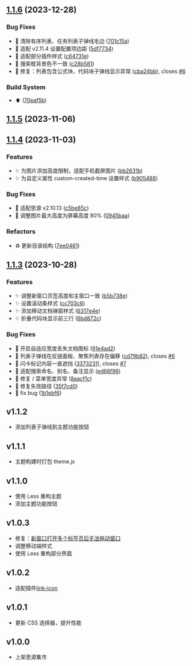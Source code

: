 

## [1.1.6](https://github.com/mdzz2048/Lite/compare/v1.1.5...v1.1.6) (2023-12-28)


### Bug Fixes

* :bug: 清除有序列表、任务列表子弹线毛边 ([701c15a](https://github.com/mdzz2048/Lite/commit/701c15ad258199a16b3e578c213fc0ebfe96c288))
* :bug: 适配 v2.11.4 设置配置项边距 ([5df7734](https://github.com/mdzz2048/Lite/commit/5df773416ae6991883d4a699c55136fb77dfb739))
* :bug: 适配部分插件样式 ([c64731e](https://github.com/mdzz2048/Lite/commit/c64731ed87f744b88fa3682d1c0391a45a65ccab))
* :bug: 搜索框背景色不一致 ([c28b581](https://github.com/mdzz2048/Lite/commit/c28b581b745c31a10e2ea5ebe34867ee5e424ffc))
* :bug: 修复：列表包含公式块、代码块子弹线显示异常 ([cba24bb](https://github.com/mdzz2048/Lite/commit/cba24bb88fdbcb43a559fc9246e4afeb33896ced)), closes [#6](https://github.com/mdzz2048/Lite/issues/6)


### Build System

* :arrow_up: ([70eaf5b](https://github.com/mdzz2048/Lite/commit/70eaf5bb7d026940d3135a83c888442762fd9507))

## [1.1.5](https://github.com/mdzz2048/Lite/compare/v1.1.4...v1.1.5) (2023-11-06)

## [1.1.4](https://github.com/mdzz2048/Lite/compare/v1.1.2...v1.1.4) (2023-11-03)


### Features

* :sparkles: 为图片添加高度限制，适配手机截屏图片 ([bb2631b](https://github.com/mdzz2048/Lite/commit/bb2631bbb6bc38e1a6580d36dd21cc76e92cffa3))
* :sparkles: 为自定义属性 custom-created-time 设置样式 ([b905488](https://github.com/mdzz2048/Lite/commit/b905488e0d1a9d2ebd905aa3ecf749cb031f0472))


### Bug Fixes

* :bug: 适配思源 v2.10.13 ([c5be85c](https://github.com/mdzz2048/Lite/commit/c5be85cb240deb2002400f4ef64bb3e4db4cace3))
* :bug: 调整图片最大高度为屏幕高度 80% ([0945baa](https://github.com/mdzz2048/Lite/commit/0945baa07f33d3c9d4add30fd93ed4b7f39a7013))


### Refactors

* :recycle: 更新目录结构 ([7ee0461](https://github.com/mdzz2048/Lite/commit/7ee04619676f083f5cde7a403ce9c8719845ad9d))

## [1.1.3](https://github.com/mdzz2048/Lite/compare/v1.1.2...v1.1.3) (2023-10-28)


### Features

* :sparkles: 调整新窗口页签高度和主窗口一致 ([b5b738e](https://github.com/mdzz2048/Lite/commit/b5b738eda9d6610099d278607effa2f2b94b84be))
* :sparkles: 设置滚动条样式 ([cc703c6](https://github.com/mdzz2048/Lite/commit/cc703c632c6fc1fbf0fb3542d74b89e9cb92388d))
* :sparkles: 添加移动文档弹窗样式 ([6317e4e](https://github.com/mdzz2048/Lite/commit/6317e4e127b1f108b8b5eac9139e69b7ed58430e))
* :sparkles: 折叠代码块显示前三行 ([6bd872c](https://github.com/mdzz2048/Lite/commit/6bd872c1476c1de5dc0b7c5cbd63dd03ba071f2f))


### Bug Fixes

* :bug: 开启自适应宽度丢失文档图标 ([91e4ad2](https://github.com/mdzz2048/Lite/commit/91e4ad21e28e0ead110957f59ff6784dc7a2abb8))
* :bug: 列表子弹线在反链面板、聚焦列表存在偏移 ([cd79b82](https://github.com/mdzz2048/Lite/commit/cd79b82edd5bb9f20840a1af25d472f0f2f44d35)), closes [#6](https://github.com/mdzz2048/Lite/issues/6)
* :bug: 闪卡标记内容一直遮挡 ([3373231](https://github.com/mdzz2048/Lite/commit/3373231cb92dba09ec3d9483a980691624d2957c)), closes [#7](https://github.com/mdzz2048/Lite/issues/7)
* :bug: 适配搜索命名、别名、备注显示 ([ed66f96](https://github.com/mdzz2048/Lite/commit/ed66f96d5c5c53e335c652c69698c6a832c1f236))
* :bug: 修复 / 菜单宽度异常 ([8aacf1c](https://github.com/mdzz2048/Lite/commit/8aacf1c8664f095c23c0b040436ee6f198d2dad8))
* :bug: 修复失效路径 ([35f7cd0](https://github.com/mdzz2048/Lite/commit/35f7cd02872139e777982d2e99e901b216c2f21b))
* :bug: fix bug ([1b1ebf6](https://github.com/mdzz2048/Lite/commit/1b1ebf644ddde4efc20dc27b7b5b3fff58a74ed2))

## v1.1.2
- 添加列表子弹线到主题功能按钮

## v1.1.1
- 主题构建时打包 theme.js

## v1.1.0
- 使用 Less 重构主题
- 添加主题功能按钮

## v1.0.3
- 修复：[新窗口打开多个标签页后无法拖动窗口](https://github.com/mdzz2048/Lite/issues/4)
- 调整移动端样式
- 使用 Less 重构部分界面

## v1.0.2
- 适配插件[link-icon](https://github.com/chenshinshi/link-icon)

## v1.0.1
- 更新 CSS 选择器，提升性能

## v1.0.0

- 上架思源集市